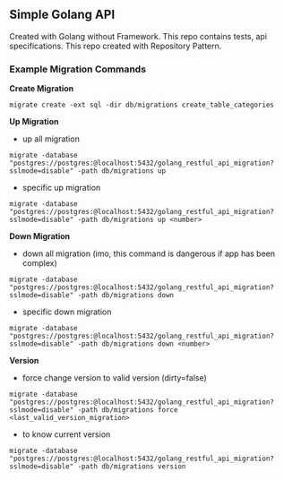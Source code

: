 ## Simple Golang API
Created with Golang without Framework. This repo contains tests, api specifications.
This repo created with Repository Pattern.

### Example Migration Commands
**Create Migration**
```
migrate create -ext sql -dir db/migrations create_table_categories
```
**Up Migration**
* up all migration
```
migrate -database "postgres://postgres:@localhost:5432/golang_restful_api_migration?sslmode=disable" -path db/migrations up
```
* specific up migration
```
migrate -database "postgres://postgres:@localhost:5432/golang_restful_api_migration?sslmode=disable" -path db/migrations up <number>
```
**Down Migration**
* down all migration (imo, this command is dangerous if app has been complex)
```
migrate -database "postgres://postgres:@localhost:5432/golang_restful_api_migration?sslmode=disable" -path db/migrations down
```
* specific down migration
```
migrate -database "postgres://postgres:@localhost:5432/golang_restful_api_migration?sslmode=disable" -path db/migrations down <number>
```
**Version**
* force change version to valid version (dirty=false)
```
migrate -database "postgres://postgres:@localhost:5432/golang_restful_api_migration?sslmode=disable" -path db/migrations force <last_valid_version_migration>
```
* to know current version
```
migrate -database "postgres://postgres:@localhost:5432/golang_restful_api_migration?sslmode=disable" -path db/migrations version
```
